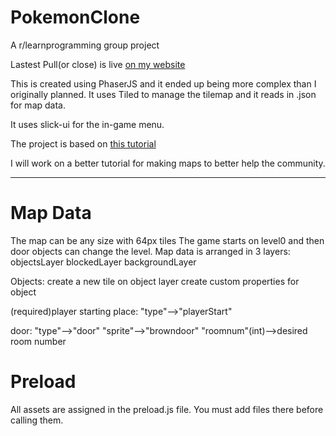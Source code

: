 # PokemonClone
A r/learnprogramming group project

Lastest Pull(or close) is live [on my website](http://boxerbomb.com/reddit/)

This is created using PhaserJS and it ended up being more complex than I originally planned.
It uses Tiled to manage the tilemap and it reads in .json for map data.

It uses slick-ui for the in-game menu.

The project is based on [this tutorial](https://gamedevacademy.org/html5-phaser-tutorial-top-down-games-with-tiled) 

I will work on a better tutorial for making maps to better help the community.

----------------------------------------------------------------------
# Map Data
The map can be any size with 64px tiles
The game starts on level0 and then door objects can change the level.
Map data is arranged in 3 layers:
objectsLayer
blockedLayer
backgroundLayer

Objects:
create a new tile on object layer
create custom properties for object

(required)player starting place:
"type"-->"playerStart"

door:
"type"-->"door"
"sprite"-->"browndoor"
"roomnum"(int)-->desired room number

# Preload
All assets are assigned in the preload.js file. You must add files there before calling them.
